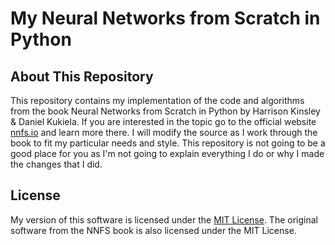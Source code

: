 # My Neural Networks from Scratch in Python

## About This Repository

This repository contains my implementation of the code and algorithms from the book Neural Networks from Scratch in Python by Harrison Kinsley & Daniel Kukiela.  If you are interested in the topic go to the official website [nnfs.io](https://nnfs.io) and learn more there.  I will modify the source as I work through the book to fit my particular needs and style.  This repository is not going to be a good place for you as I'm not going to explain everything I do or why I made the changes that I did.

## License

My version of this software is licensed under the [MIT License](LICENSE).  The original software from the NNFS book is also licensed under the MIT License.
